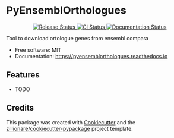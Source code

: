 # PyEnsemblOrthologues


<p align="center">
<a href="https://pypi.python.org/pypi/pyensemblorthologues">
    <img src="https://img.shields.io/pypi/v/pyensemblorthologues.svg"
        alt = "Release Status">
</a>

<a href="https://github.com/homonecloco/pyensemblorthologues/actions">
    <img src="https://github.com/homonecloco/pyensemblorthologues/actions/workflows/main.yml/badge.svg?branch=release" alt="CI Status">
</a>

<a href="https://pyensemblorthologues.readthedocs.io/en/latest/?badge=latest">
    <img src="https://readthedocs.org/projects/pyensemblorthologues/badge/?version=latest" alt="Documentation Status">
</a>

</p>


Tool to download ortologue genes from ensembl compara


* Free software: MIT
* Documentation: <https://pyensemblorthologues.readthedocs.io>


## Features

* TODO

## Credits

This package was created with [Cookiecutter](https://github.com/audreyr/cookiecutter) and the [zillionare/cookiecutter-pypackage](https://github.com/zillionare/cookiecutter-pypackage) project template.
